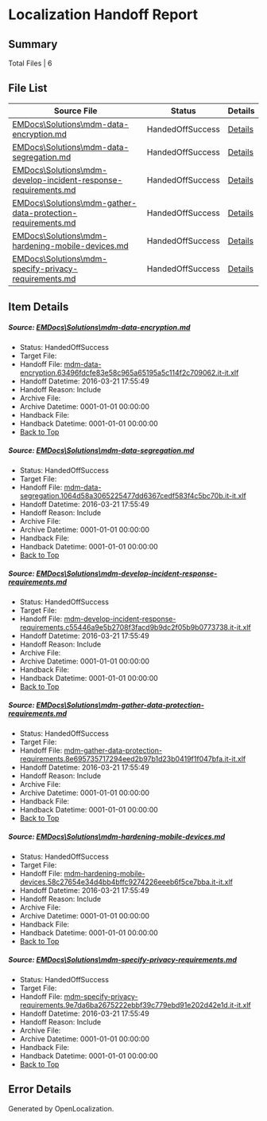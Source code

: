 # <a name='report-top'></a> Localization Handoff Report

## Summary
 Total Files | 6

## File List
 Source File | Status | Details 
 ----------- | ------ | ------- 
 [EMDocs\Solutions\mdm-data-encryption.md](https://github.com/Microsoft/EMDocs-pr/blob/c61d263c7ce1e4a43aa93cf6e1ddbb71d5ffb1d6/EMDocs/Solutions/mdm-data-encryption.md) | HandedOffSuccess | [Details](#38810c1d783ef2db2251d053fd67d61319e2d32f99)
 [EMDocs\Solutions\mdm-data-segregation.md](https://github.com/Microsoft/EMDocs-pr/blob/c61d263c7ce1e4a43aa93cf6e1ddbb71d5ffb1d6/EMDocs/Solutions/mdm-data-segregation.md) | HandedOffSuccess | [Details](#e6296896cf31507be8e1890959d7f81f962ef77d100)
 [EMDocs\Solutions\mdm-develop-incident-response-requirements.md](https://github.com/Microsoft/EMDocs-pr/blob/c61d263c7ce1e4a43aa93cf6e1ddbb71d5ffb1d6/EMDocs/Solutions/mdm-develop-incident-response-requirements.md) | HandedOffSuccess | [Details](#29e54c1ca667727fd23fe14ce1016c1a53516795103)
 [EMDocs\Solutions\mdm-gather-data-protection-requirements.md](https://github.com/Microsoft/EMDocs-pr/blob/c61d263c7ce1e4a43aa93cf6e1ddbb71d5ffb1d6/EMDocs/Solutions/mdm-gather-data-protection-requirements.md) | HandedOffSuccess | [Details](#f06d96c43b304094c5053b7f910917cbabd96d57111)
 [EMDocs\Solutions\mdm-hardening-mobile-devices.md](https://github.com/Microsoft/EMDocs-pr/blob/c61d263c7ce1e4a43aa93cf6e1ddbb71d5ffb1d6/EMDocs/Solutions/mdm-hardening-mobile-devices.md) | HandedOffSuccess | [Details](#8ea5d95e10811f3a6fe3147e53bc9326ff51cd89113)
 [EMDocs\Solutions\mdm-specify-privacy-requirements.md](https://github.com/Microsoft/EMDocs-pr/blob/c61d263c7ce1e4a43aa93cf6e1ddbb71d5ffb1d6/EMDocs/Solutions/mdm-specify-privacy-requirements.md) | HandedOffSuccess | [Details](#eab8f3b409926003d35654b5eec930eae430d501121)

## Item Details
##### <a name='38810c1d783ef2db2251d053fd67d61319e2d32f99'></a> Source: [EMDocs\Solutions\mdm-data-encryption.md](https://github.com/Microsoft/EMDocs-pr/blob/c61d263c7ce1e4a43aa93cf6e1ddbb71d5ffb1d6/EMDocs/Solutions/mdm-data-encryption.md)
* Status: HandedOffSuccess
* Target File: 
* Handoff File: [mdm-data-encryption.63496fdcfe83e58c965a65195a5c114f2c709062.it-it.xlf](https://github.com/Microsoft/EM.handoff/blob/897ea5e6bd8122c3571ce483e4563e286aac8014/ol-handoff/Microsoft/EMDocs-pr.it-it/master/mdm-data-encryption.63496fdcfe83e58c965a65195a5c114f2c709062.it-it.xlf)
* Handoff Datetime: 2016-03-21 17:55:49
* Handoff Reason: Include
* Archive File: 
* Archive Datetime: 0001-01-01 00:00:00
* Handback File: 
* Handback Datetime: 0001-01-01 00:00:00
* [Back to Top](#report-top)

##### <a name='e6296896cf31507be8e1890959d7f81f962ef77d100'></a> Source: [EMDocs\Solutions\mdm-data-segregation.md](https://github.com/Microsoft/EMDocs-pr/blob/c61d263c7ce1e4a43aa93cf6e1ddbb71d5ffb1d6/EMDocs/Solutions/mdm-data-segregation.md)
* Status: HandedOffSuccess
* Target File: 
* Handoff File: [mdm-data-segregation.1064d58a3065225477dd6367cedf583f4c5bc70b.it-it.xlf](https://github.com/Microsoft/EM.handoff/blob/897ea5e6bd8122c3571ce483e4563e286aac8014/ol-handoff/Microsoft/EMDocs-pr.it-it/master/mdm-data-segregation.1064d58a3065225477dd6367cedf583f4c5bc70b.it-it.xlf)
* Handoff Datetime: 2016-03-21 17:55:49
* Handoff Reason: Include
* Archive File: 
* Archive Datetime: 0001-01-01 00:00:00
* Handback File: 
* Handback Datetime: 0001-01-01 00:00:00
* [Back to Top](#report-top)

##### <a name='29e54c1ca667727fd23fe14ce1016c1a53516795103'></a> Source: [EMDocs\Solutions\mdm-develop-incident-response-requirements.md](https://github.com/Microsoft/EMDocs-pr/blob/c61d263c7ce1e4a43aa93cf6e1ddbb71d5ffb1d6/EMDocs/Solutions/mdm-develop-incident-response-requirements.md)
* Status: HandedOffSuccess
* Target File: 
* Handoff File: [mdm-develop-incident-response-requirements.c55446a9e5b2708f3facd9b9dc2f05b9b0773738.it-it.xlf](https://github.com/Microsoft/EM.handoff/blob/897ea5e6bd8122c3571ce483e4563e286aac8014/ol-handoff/Microsoft/EMDocs-pr.it-it/master/mdm-develop-incident-response-requirements.c55446a9e5b2708f3facd9b9dc2f05b9b0773738.it-it.xlf)
* Handoff Datetime: 2016-03-21 17:55:49
* Handoff Reason: Include
* Archive File: 
* Archive Datetime: 0001-01-01 00:00:00
* Handback File: 
* Handback Datetime: 0001-01-01 00:00:00
* [Back to Top](#report-top)

##### <a name='f06d96c43b304094c5053b7f910917cbabd96d57111'></a> Source: [EMDocs\Solutions\mdm-gather-data-protection-requirements.md](https://github.com/Microsoft/EMDocs-pr/blob/c61d263c7ce1e4a43aa93cf6e1ddbb71d5ffb1d6/EMDocs/Solutions/mdm-gather-data-protection-requirements.md)
* Status: HandedOffSuccess
* Target File: 
* Handoff File: [mdm-gather-data-protection-requirements.8e695735717294eed2b97b1d23b0419f1f047bfa.it-it.xlf](https://github.com/Microsoft/EM.handoff/blob/897ea5e6bd8122c3571ce483e4563e286aac8014/ol-handoff/Microsoft/EMDocs-pr.it-it/master/mdm-gather-data-protection-requirements.8e695735717294eed2b97b1d23b0419f1f047bfa.it-it.xlf)
* Handoff Datetime: 2016-03-21 17:55:49
* Handoff Reason: Include
* Archive File: 
* Archive Datetime: 0001-01-01 00:00:00
* Handback File: 
* Handback Datetime: 0001-01-01 00:00:00
* [Back to Top](#report-top)

##### <a name='8ea5d95e10811f3a6fe3147e53bc9326ff51cd89113'></a> Source: [EMDocs\Solutions\mdm-hardening-mobile-devices.md](https://github.com/Microsoft/EMDocs-pr/blob/c61d263c7ce1e4a43aa93cf6e1ddbb71d5ffb1d6/EMDocs/Solutions/mdm-hardening-mobile-devices.md)
* Status: HandedOffSuccess
* Target File: 
* Handoff File: [mdm-hardening-mobile-devices.58c27654e34d4bb4bffc9274226eeeb6f5ce7bba.it-it.xlf](https://github.com/Microsoft/EM.handoff/blob/897ea5e6bd8122c3571ce483e4563e286aac8014/ol-handoff/Microsoft/EMDocs-pr.it-it/master/mdm-hardening-mobile-devices.58c27654e34d4bb4bffc9274226eeeb6f5ce7bba.it-it.xlf)
* Handoff Datetime: 2016-03-21 17:55:49
* Handoff Reason: Include
* Archive File: 
* Archive Datetime: 0001-01-01 00:00:00
* Handback File: 
* Handback Datetime: 0001-01-01 00:00:00
* [Back to Top](#report-top)

##### <a name='eab8f3b409926003d35654b5eec930eae430d501121'></a> Source: [EMDocs\Solutions\mdm-specify-privacy-requirements.md](https://github.com/Microsoft/EMDocs-pr/blob/c61d263c7ce1e4a43aa93cf6e1ddbb71d5ffb1d6/EMDocs/Solutions/mdm-specify-privacy-requirements.md)
* Status: HandedOffSuccess
* Target File: 
* Handoff File: [mdm-specify-privacy-requirements.9e7da6ba2675222ebbf39c779ebd91e202d42e1d.it-it.xlf](https://github.com/Microsoft/EM.handoff/blob/897ea5e6bd8122c3571ce483e4563e286aac8014/ol-handoff/Microsoft/EMDocs-pr.it-it/master/mdm-specify-privacy-requirements.9e7da6ba2675222ebbf39c779ebd91e202d42e1d.it-it.xlf)
* Handoff Datetime: 2016-03-21 17:55:49
* Handoff Reason: Include
* Archive File: 
* Archive Datetime: 0001-01-01 00:00:00
* Handback File: 
* Handback Datetime: 0001-01-01 00:00:00
* [Back to Top](#report-top)


## Error Details

Generated by OpenLocalization.
